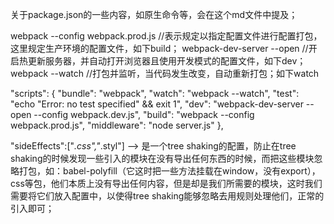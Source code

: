 关于package.json的一些内容，如原生命令等，会在这个md文件中提及；

webpack --config webpack.prod.js    //表示规定以指定配置文件进行配置打包，这里规定生产环境的配置文件，如下build；
webpack-dev-server --open             //开启热更新服务器，并自动打开浏览器且使用开发模式的配置文件，如下dev；
webpack --watch                       //打包并监听，当代码发生改变，自动重新打包；如下watch

<!-- 如下在package.json中配置scripts，相当于快捷命令，使用npm run xxx即可执行 -->
  "scripts": {
    "bundle": "webpack",
    "watch": "webpack --watch",
    "test": "echo \"Error: no test specified\" && exit 1",
    "dev": "webpack-dev-server --open --config webpack.dev.js",
    "build": "webpack --config webpack.prod.js",
    "middleware": "node server.js"
  },


  "sideEffects":["*.css","*.styl"]  -->  是一个tree shaking的配置，防止在tree shaking的时候发现一些引入的模块在没有导出任何东西的时候，而把这些模块忽略打包，如：babel-polyfill（它这时把一些方法挂载在window，没有export），css等包，他们本质上没有导出任何内容，但是却是我们所需要的模块，这时我们需要将它们放入配置中，以使得tree shaking能够忽略去用规则处理他们，正常的引入即可；

